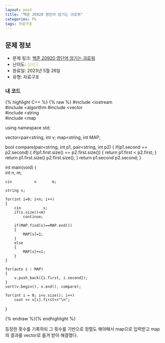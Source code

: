 ```yaml
---
layout: post
title: "백준 20920 영단어 암기는 괴로워"
categories: PS
tags: 자료구조
---
```


## 문제 정보
- 문제 링크: [백준 20920 영단어 암기는 괴로워](https://www.acmicpc.net/problem/20920)
- 난이도: <span style="color:#B5C78A">실버3</span>
- 완료일: 2023년 5월 26일
- 유형: 자료구조

### 내 코드

{% highlight C++ %} {% raw %}
#include <iostream	
#include <algorithm	
#include <vector	
#include <string	
#include <map	

using namespace std;

vector<pair<string, int		 v;
map<string, int	 MAP;

bool compare(pair<string, int	p1, pair<string, int	p2)
{
	if(p1.second == p2.second)
	{
		if(p1.first.size() == p2.first.size())
		{
			return p1.first < p2.first;	
		}
		return p1.first.size() 	 p2.first.size();
	}
	return p1.second 	 p2.second;
}

int main(void)
{	
	int n, m;
	
	cin 		 n 		 m;
	
	string s;
	
	for(int i=0; i<n; i++)
	{
		cin 		 s;
		if(s.size()<m)
			continue;
		
		if(MAP.find(s)==MAP.end())
		{
			MAP[s]=1;
		}
		else
		{
			MAP[s]+=1;
		}
	}
	
	for(auto i : MAP)
	{
		v.push_back({i.first, i.second});
	}
	sort(v.begin(), v.end(), compare);
	
	for(int i = 0; i<v.size(); i++)
		cout << v[i].first<<"\n";
}

{% endraw %}{% endhighlight %}

등장한 횟수를 기록하되 그 횟수를 기반으로 정렬도 해야해서 map으로 입력받고 map의 결과를 vector로 옮겨 받아 해결했다.
